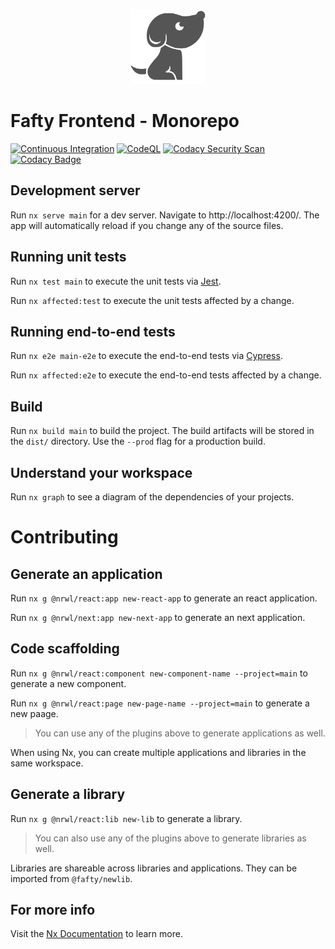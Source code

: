 <p align="center">
  <img src="https://raw.githubusercontent.com/fafty/fafty-frontend/master/.github/logo.svg" alt="Fafty" width="120px">
</p>

# Fafty Frontend - Monorepo

[![Continuous Integration](https://github.com/fafty/fafty-frontend/actions/workflows/ci.yml/badge.svg?branch=master)](https://github.com/fafty/fafty-frontend/actions/workflows/ci.yml)
[![CodeQL](https://github.com/fafty/fafty-frontend/actions/workflows/codeql.yml/badge.svg?branch=master)](https://github.com/fafty/fafty-frontend/actions/workflows/codeql.yml)
[![Codacy Security Scan](https://github.com/fafty/fafty-frontend/actions/workflows/codacy.yml/badge.svg?branch=master)](https://github.com/fafty/fafty-frontend/actions/workflows/codacy.yml)
[![Codacy Badge](https://app.codacy.com/project/badge/Grade/a3c2b7e4c8654547927789ca983f3b93)](https://www.codacy.com/gh/fafty/fafty-frontend/dashboard?utm_source=github.com&amp;utm_medium=referral&amp;utm_content=fafty/fafty-frontend&amp;utm_campaign=Badge_Grade)

## Development server

Run `nx serve main` for a dev server. Navigate to http://localhost:4200/. The app will automatically reload if you change any of the source files.

## Running unit tests

Run `nx test main` to execute the unit tests via [Jest](https://jestjs.io).

Run `nx affected:test` to execute the unit tests affected by a change.

## Running end-to-end tests

Run `nx e2e main-e2e` to execute the end-to-end tests via [Cypress](https://www.cypress.io).

Run `nx affected:e2e` to execute the end-to-end tests affected by a change.

## Build

Run `nx build main` to build the project. The build artifacts will be stored in the `dist/` directory. Use the `--prod` flag for a production build.

## Understand your workspace

Run `nx graph` to see a diagram of the dependencies of your projects.

# Contributing

## Generate an application

Run `nx g @nrwl/react:app new-react-app` to generate an react application.

Run `nx g @nrwl/next:app new-next-app` to generate an next application.

## Code scaffolding

Run `nx g @nrwl/react:component new-component-name --project=main` to generate a new component.

Run `nx g @nrwl/react:page new-page-name --project=main` to generate a new paage.

> You can use any of the plugins above to generate applications as well.

When using Nx, you can create multiple applications and libraries in the same workspace.

## Generate a library

Run `nx g @nrwl/react:lib new-lib` to generate a library.

> You can also use any of the plugins above to generate libraries as well.

Libraries are shareable across libraries and applications. They can be imported from `@fafty/newlib`.

## For more info 

Visit the [Nx Documentation](https://nx.dev) to learn more.
